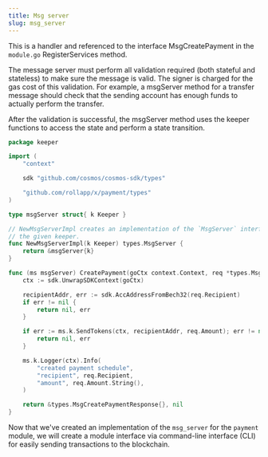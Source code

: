 ```yaml
---
title: Msg server
slug: msg_server
---
```


This is a handler and referenced to the interface MsgCreatePayment in the `module.go` RegisterServices method.

The message server must perform all validation required (both stateful and stateless) to make sure the message is valid. The signer is charged for the gas cost of this validation. For example, a msgServer method for a transfer message should check that the sending account has enough funds to actually perform the transfer.

After the validation is successful, the msgServer method uses the keeper functions to access the state and perform a state transition.

```Go
package keeper

import (
	"context"

	sdk "github.com/cosmos/cosmos-sdk/types"

	"github.com/rollapp/x/payment/types"
)

type msgServer struct{ k Keeper }

// NewMsgServerImpl creates an implementation of the `MsgServer` interface for
// the given keeper.
func NewMsgServerImpl(k Keeper) types.MsgServer {
	return &msgServer{k}
}

func (ms msgServer) CreatePayment(goCtx context.Context, req *types.MsgCreatePayment) (*types.MsgCreatePaymentResponse, error) {
	ctx := sdk.UnwrapSDKContext(goCtx)

	recipientAddr, err := sdk.AccAddressFromBech32(req.Recipient)
	if err != nil {
		return nil, err
	}

	if err := ms.k.SendTokens(ctx, recipientAddr, req.Amount); err != nil {
		return nil, err
	}

	ms.k.Logger(ctx).Info(
		"created payment schedule",
		"recipient", req.Recipient,
		"amount", req.Amount.String(),
	)

	return &types.MsgCreatePaymentResponse{}, nil
}

```

Now that we've created an implementation of the `msg_server` for the `payment` module, we will create a module interface via command-line interface (CLI) for easily sending transactions to the blockchain.

